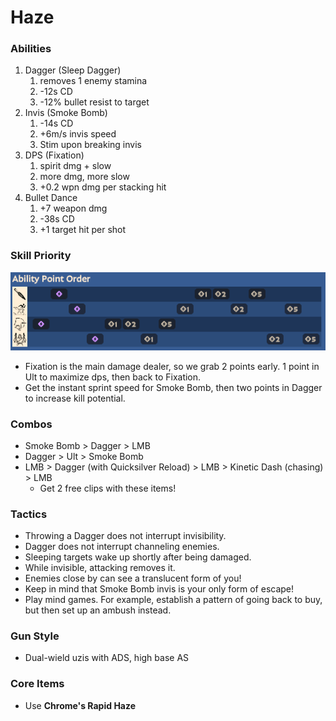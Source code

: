# Haze

### Abilities
1. Dagger (Sleep Dagger)
   1. removes 1 enemy stamina
   2. -12s CD
   3. -12% bullet resist to target
2. Invis (Smoke Bomb)
   1. -14s CD
   2. +6m/s invis speed
   3. Stim upon breaking invis
3. DPS (Fixation)
   1. spirit dmg + slow
   2. more dmg, more slow
   3. +0.2 wpn dmg per stacking hit
4. Bullet Dance
   1. +7 weapon dmg
   2. -38s CD
   3. +1 target hit per shot
### Skill Priority

<p align="center">
  <img src="haze-apo.png" alt="logo""/>
</p>

- Fixation is the main damage dealer, so we grab 2 points early. 1 point in Ult to maximize dps, then back to Fixation.
- Get the instant sprint speed for Smoke Bomb, then two points in Dagger to increase kill potential.

### Combos
- Smoke Bomb > Dagger > LMB
- Dagger > Ult > Smoke Bomb
- LMB > Dagger (with Quicksilver Reload) > LMB > Kinetic Dash (chasing) > LMB
  - Get 2 free clips with these items!

### Tactics
- Throwing a Dagger does not interrupt invisibility.
- Dagger does not interrupt channeling enemies.
- Sleeping targets wake up shortly after being damaged.
- While invisible, attacking removes it.
- Enemies close by can see a translucent form of you!
- Keep in mind that Smoke Bomb invis is your only form of escape!
- Play mind games.  For example, establish a pattern of going back to buy, but then set up an ambush instead.

### Gun Style
- Dual-wield uzis with ADS, high base AS

### Core Items
- Use **Chrome's Rapid Haze**
